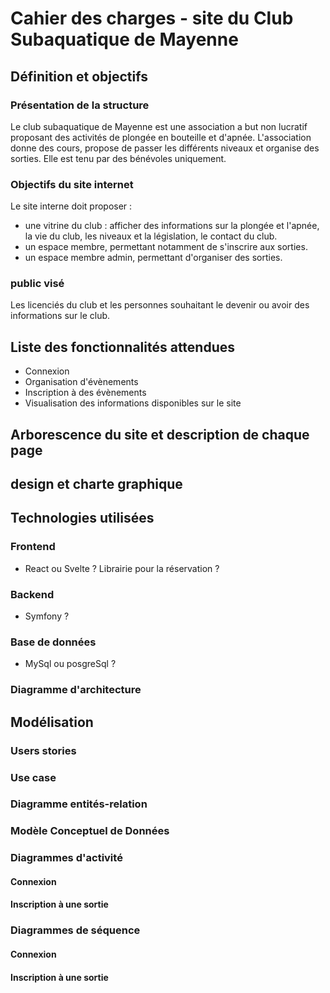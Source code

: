 # Cahier des charges - site du Club Subaquatique de Mayenne

## Définition et objectifs
### Présentation de la structure
Le club subaquatique de Mayenne est une association a but non lucratif proposant des activités de plongée en bouteille et d'apnée. L'association donne des cours, propose de passer les différents niveaux et organise des sorties. Elle est tenu par des bénévoles uniquement.

### Objectifs du site internet
Le site interne doit proposer :
* une vitrine du club : afficher des informations sur la plongée et l'apnée, la vie du club, les niveaux et la législation, le contact du club.
* un espace membre, permettant notamment de s'inscrire aux sorties.
* un espace membre admin, permettant d'organiser des sorties.

### public visé
Les licenciés du club et les personnes souhaitant le devenir ou avoir des informations sur le club.

## Liste des fonctionnalités attendues

* Connexion
* Organisation d'évènements
* Inscription à des évènements
* Visualisation des informations disponibles sur le site

## Arborescence du site et description de chaque page

## design et charte graphique

## Technologies utilisées
### Frontend
* React ou Svelte ?
Librairie pour la réservation ?
### Backend
* Symfony ?
### Base de données
* MySql ou posgreSql ?
### Diagramme d'architecture

## Modélisation
### Users stories

### Use case

### Diagramme entités-relation

### Modèle Conceptuel de Données

### Diagrammes d'activité
#### Connexion 
#### Inscription à une sortie

### Diagrammes de séquence
#### Connexion 
#### Inscription à une sortie

